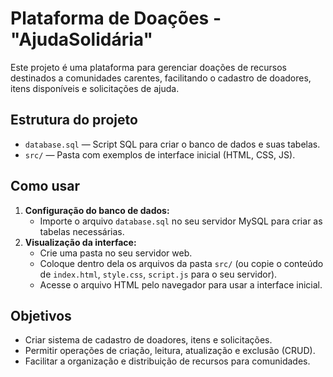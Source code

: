# Plataforma de Doações - "AjudaSolidária"  

Este projeto é uma plataforma para gerenciar doações de recursos destinados a comunidades carentes, facilitando o cadastro de doadores, itens disponíveis e solicitações de ajuda.  

## Estrutura do projeto  

- `database.sql` — Script SQL para criar o banco de dados e suas tabelas.  
- `src/` — Pasta com exemplos de interface inicial (HTML, CSS, JS).  

## Como usar  

1. **Configuração do banco de dados:**  
   - Importe o arquivo `database.sql` no seu servidor MySQL para criar as tabelas necessárias.  
2. **Visualização da interface:**  
   - Crie uma pasta no seu servidor web.  
   - Coloque dentro dela os arquivos da pasta `src/` (ou copie o conteúdo de `index.html`, `style.css`, `script.js` para o seu servidor).  
   - Acesse o arquivo HTML pelo navegador para usar a interface inicial.  

## Objetivos  

- Criar sistema de cadastro de doadores, itens e solicitações.  
- Permitir operações de criação, leitura, atualização e exclusão (CRUD).  
- Facilitar a organização e distribuição de recursos para comunidades.  
